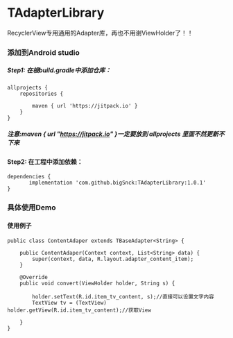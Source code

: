# TAdapterLibrary
RecyclerView专用通用的Adapter库，再也不用谢ViewHolder了！！
### 添加到Android studio<br>
##### Step1: 在根build.gradle中添加仓库：<br>

```
allprojects {
	repositories {
		
		maven { url 'https://jitpack.io' }
	}
}
```
##### 注意:maven { url "https://jitpack.io" }一定要放到 allprojects 里面不然更新不下来
#### Step2: 在工程中添加依赖：<br>
```
dependencies {
       implementation 'com.github.bigSnck:TAdapterLibrary:1.0.1'
}
```

### 具体使用Demo<br>
#### 使用例子<br>
```
public class ContentAdaper extends TBaseAdapter<String> {

    public ContentAdaper(Context context, List<String> data) {
        super(context, data, R.layout.adapter_content_item);
    }

    @Override
    public void convert(ViewHolder holder, String s) {

        holder.setText(R.id.item_tv_content, s);//直接可以设置文字内容
        TextView tv = (TextView) holder.getView(R.id.item_tv_content);//获取View

    }
}
```


